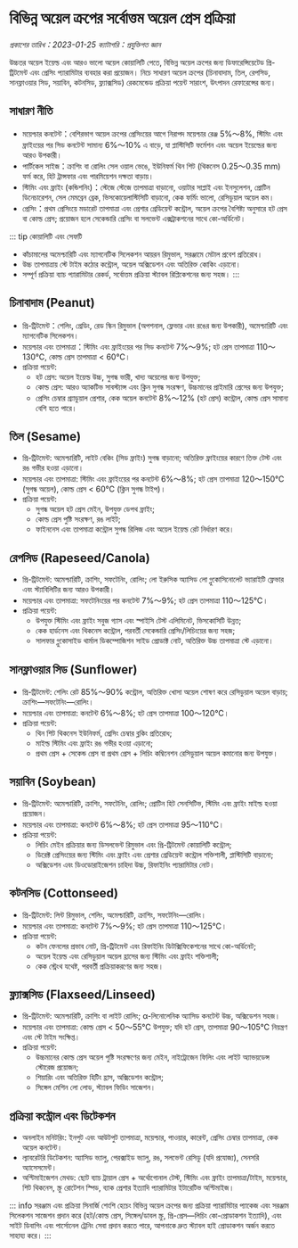 # বিভিন্ন অয়েল ক্রপের সর্বোত্তম অয়েল প্রেস প্রক্রিয়া

*প্রকাশের তারিখ：2023-01-25*
*ক্যাটাগরি：প্রযুক্তিগত জ্ঞান*

উচ্চতর অয়েল ইয়েল্ড এবং আরও ভালো অয়েল কোয়ালিটি পেতে, বিভিন্ন অয়েল ক্রপের জন্য ডিফারেন্সিয়েটেড প্রি-ট্রিটমেন্ট এবং প্রেসিং প্যারামিটার ব্যবহার করা প্রয়োজন। নিচে সাধারণ অয়েল ক্রপের (চিনাবাদাম, তিল, রেপসিড, সানফ্লাওয়ার সিড, সয়াবিন, কটনসিড, ফ্ল্যাক্সসিড) রেকমেন্ডেড প্রক্রিয়া পয়েন্ট সারাংশ, উৎপাদন রেফারেন্সের জন্য।

## সাধারণ নীতি
- ময়েশ্চার কনটেন্ট：বেশিরভাগ অয়েল ক্রপের প্রেসিংয়ের আগে নিরাপদ ময়েশ্চার রেঞ্জ 5%～8%, স্টিমিং এবং ফ্রাইংয়ের পর সিড কনটেন্ট সামান্য 6%～10% এ বাড়ে, যা প্লাস্টিসিটি ফর্মেশন এবং অয়েল ইয়েল্ডের জন্য আরও উপকারী।
- পার্টিকেল সাইজ：ক্রাশিং বা রোলিং সেল ওয়াল ভেঙে, ইউনিফর্ম থিন শিট (থিকনেস 0.25～0.35 mm) ফর্ম করে, হিট ট্রান্সফার এবং পারমিয়েশন দক্ষতা বাড়ায়।
- স্টিমিং এবং ফ্রাইং (কন্ডিশনিং)：স্টেজে স্টেজে তাপমাত্রা বাড়ানো, ওয়াটার সাপ্লাই এবং ইনসুলেশন, প্রোটিন ডিনেচারেশন, সেল মেমব্রেন ব্রেক, ভিসকোয়েলাস্টিসিটি বাড়ানো, কেক ফর্মিং ভালো, রেসিডুয়াল অয়েল কম।
- প্রেসিং：প্রথম প্রেসিংয়ে মডারেট তাপমাত্রা এবং প্রেশার গ্রেডিয়েন্ট কন্ট্রোল, অয়েল ক্রপের বৈশিষ্ট্য অনুসারে হট প্রেস বা কোল্ড প্রেস; প্রয়োজন হলে সেকেন্ডারি প্রেসিং বা সলভেন্ট এক্সট্রাকশনের সাথে কো-অর্ডিনেট।

::: tip কোয়ালিটি এবং সেফটি
- কাঁচামালের অমেশ্চারিটি এবং ম্যাগনেটিক সিলেকশন আয়রন রিমুভাল, সরঞ্জামে মেটাল প্রবেশ প্রতিরোধ।
- উচ্চ তাপমাত্রায় স্টে টাইম কঠোর কন্ট্রোল, অয়েল অক্সিডেশন এবং অতিরিক্ত কোকিং এড়ানো।
- সম্পূর্ণ প্রক্রিয়া ব্যাচ প্যারামিটার রেকর্ড, সর্বোত্তম প্রক্রিয়া স্ট্যাবল রিপ্লিকেশনের জন্য সহজ।
:::

## চিনাবাদাম (Peanut)
- প্রি-ট্রিটমেন্ট：শেলিং, গ্রেডিং, রেড স্কিন রিমুভাল (অপশনাল, ফ্লেভার এবং রঙের জন্য উপকারী), অমেশ্চারিটি এবং ম্যাগনেটিক সিলেকশন।
- ময়েশ্চার এবং তাপমাত্রা：স্টিমিং এবং ফ্রাইংয়ের পর সিড কনটেন্ট 7%～9%; হট প্রেস তাপমাত্রা 110～130℃, কোল্ড প্রেস তাপমাত্রা < 60℃।
- প্রক্রিয়া পয়েন্ট:
  - হট প্রেস: অয়েল ইয়েল্ড উচ্চ, সুগন্ধ ভারী, খাদ্য অয়েলের জন্য উপযুক্ত;
  - কোল্ড প্রেস: আরও অ্যাকটিভ সাবস্ট্যান্স এবং ক্লিন সুগন্ধ সংরক্ষণ, উচ্চমানের প্রাইমারি প্রেসের জন্য উপযুক্ত;
  - প্রেসিং চেম্বার গ্র্যাডুয়াল প্রেশার, কেক অয়েল কনটেন্ট 8%～12% (হট প্রেস) কন্ট্রোল, কোল্ড প্রেস সামান্য বেশি হতে পারে।

## তিল (Sesame)
- প্রি-ট্রিটমেন্ট: অমেশ্চারিটি, লাইট বেকিং (সিড ফ্রাইং) সুগন্ধ বাড়ানো; অতিরিক্ত ফ্রাইংয়ের কারণে তিক্ত টেস্ট এবং রঙ গভীর হওয়া এড়ানো।
- ময়েশ্চার এবং তাপমাত্রা: স্টিমিং এবং ফ্রাইংয়ের পর কনটেন্ট 6%～8%; হট প্রেস তাপমাত্রা 120～150℃ (সুগন্ধ অয়েল), কোল্ড প্রেস < 60℃ (ক্লিন সুগন্ধ টাইপ)।
- প্রক্রিয়া পয়েন্ট:
  - সুগন্ধ অয়েল হট প্রেস মেইন, উপযুক্ত ডেপথ ফ্রাইং;
  - কোল্ড প্রেস পুষ্টি সংরক্ষণ, রঙ লাইট;
  - ফাইননেস এবং তাপমাত্রা কন্ট্রোল সুগন্ধ রিলিজ এবং অয়েল ইয়েল্ড রেট নির্ধারণ করে।

## রেপসিড (Rapeseed/Canola)
- প্রি-ট্রিটমেন্ট: অমেশ্চারিটি, ক্রাশিং, সফটেনিং, রোলিং; লো ইরুসিক অ্যাসিড লো গ্লুকোসিনোলেট ভ্যারাইটি ফ্লেভার এবং স্ট্যাবিলিটির জন্য আরও উপকারী।
- ময়েশ্চার এবং তাপমাত্রা: সফটেনিংয়ের পর কনটেন্ট 7%～9%; হট প্রেস তাপমাত্রা 110～125℃।
- প্রক্রিয়া পয়েন্ট:
  - উপযুক্ত স্টিমিং এবং ফ্রাইং সবুজ গ্যাস এবং স্পাইসি টেস্ট এলিমিনেট, ভিসকোসিটি উন্নত;
  - কেক হার্ডনেস এবং থিকনেস কন্ট্রোল, পরবর্তী সেকেন্ডারি প্রেসিং/লিচিংয়ের জন্য সহজ;
  - সালফার গ্লুকোসাইড থার্মাল ডিকম্পোজিশন সাইড প্রোডাক্ট নোট, অতিরিক্ত উচ্চ তাপমাত্রা স্টে এড়ানো।

## সানফ্লাওয়ার সিড (Sunflower)
- প্রি-ট্রিটমেন্ট: শেলিং রেট 85%～90% কন্ট্রোল, অতিরিক্ত খোসা অয়েল শোষণ করে রেসিডুয়াল অয়েল বাড়ায়; ক্রাশিং—সফটেনিং—রোলিং।
- ময়েশ্চার এবং তাপমাত্রা: কনটেন্ট 6%～8%; হট প্রেস তাপমাত্রা 100～120℃।
- প্রক্রিয়া পয়েন্ট:
  - থিন শিট থিকনেস ইউনিফর্ম, প্রেসিং চেম্বার ব্লকিং প্রতিরোধ;
  - মাইল্ড স্টিমিং এবং ফ্রাইং রঙ গভীর হওয়া এড়ানো;
  - প্রথম প্রেস + সেকেন্ড প্রেস বা প্রথম প্রেস + লিচিং কম্বিনেশন রেসিডুয়াল অয়েল কমানোর জন্য উপযুক্ত।

## সয়াবিন (Soybean)
- প্রি-ট্রিটমেন্ট: অমেশ্চারিটি, ক্রাশিং, সফটেনিং, রোলিং; প্রোটিন হিট সেনসিটিভ, স্টিমিং এবং ফ্রাইং মাইল্ড হওয়া প্রয়োজন।
- ময়েশ্চার এবং তাপমাত্রা: কনটেন্ট 6%～8%; হট প্রেস তাপমাত্রা 95～110℃।
- প্রক্রিয়া পয়েন্ট:
  - লিচিং মেইন প্রক্রিয়ার জন্য ডিসলভেন্ট রিমুভাল এবং প্রি-ট্রিটমেন্ট কোয়ালিটি কন্ট্রোল;
  - ডিরেক্ট প্রেসিংয়ের জন্য স্টিমিং এবং ফ্রাইং এবং প্রেশার গ্রেডিয়েন্ট কন্ট্রোল শক্তিশালী, প্লাস্টিসিটি বাড়ানো;
  - অক্সিডেশন এবং ডিওডোরাইজেশন চাহিদা উচ্চ, রিফাইনিং প্যারামিটার নোট।

## কটনসিড (Cottonseed)
- প্রি-ট্রিটমেন্ট: লিন্ট রিমুভাল, শেলিং, অমেশ্চারিটি, ক্রাশিং, সফটেনিং—রোলিং।
- ময়েশ্চার এবং তাপমাত্রা: কনটেন্ট 7%～9%; হট প্রেস তাপমাত্রা 110～125℃।
- প্রক্রিয়া পয়েন্ট:
  - কটন ফেনলের প্রভাব নোট, প্রি-ট্রিটমেন্ট এবং রিফাইনিং ডিটক্সিফিকেশনের সাথে কো-অর্ডিনেট;
  - অয়েল ইয়েল্ড এবং রেসিডুয়াল অয়েল হ্রাসের জন্য স্টিমিং এবং ফ্রাইং শক্তিশালী;
  - কেক স্ট্রেংথ যথেষ্ট, পরবর্তী প্রক্রিয়াকরণের জন্য সহজ।

## ফ্ল্যাক্সসিড (Flaxseed/Linseed)
- প্রি-ট্রিটমেন্ট: অমেশ্চারিটি, ক্রাশিং বা লাইট রোলিং; α-লিনোলেনিক অ্যাসিড কনটেন্ট উচ্চ, অক্সিডেশন সহজ।
- ময়েশ্চার এবং তাপমাত্রা: কোল্ড প্রেস < 50～55℃ উপযুক্ত; যদি হট প্রেস, তাপমাত্রা 90～105℃ নিয়ন্ত্রণ এবং স্টে টাইম সংক্ষিপ্ত।
- প্রক্রিয়া পয়েন্ট:
  - উচ্চমানের কোল্ড প্রেস অয়েল পুষ্টি সংরক্ষণের জন্য মেইন, নাইট্রোজেন ফিলিং এবং লাইট অ্যাভয়ডেন্স স্টোরেজ প্রয়োজন;
  - শিয়ারিং এবং অতিরিক্ত হিটিং হ্রাস, অক্সিডেশন কন্ট্রোল;
  - সিঙ্গেল মেশিন লো লোড, স্ট্যাবল ফিডিং সাজেশন।

## প্রক্রিয়া কন্ট্রোল এবং ডিটেকশন
- অনলাইন মনিটরিং: ইনপুট এবং আউটপুট তাপমাত্রা, ময়েশ্চার, পাওয়ার, কারেন্ট, প্রেসিং চেম্বার তাপমাত্রা, কেক অয়েল কনটেন্ট।
- ল্যাবরেটরি ডিটেকশন: অ্যাসিড ভ্যালু, পেরক্সাইড ভ্যালু, রঙ, সলভেন্ট রেসিডু (যদি প্রযোজ্য), সেনসরি অ্যাসেসমেন্ট।
- অপ্টিমাইজেশন মেথড: ছোট ব্যাচ ট্রায়াল প্রেস + অর্থোগোনাল টেস্ট, স্টিমিং এবং ফ্রাইং তাপমাত্রা/টাইম, ময়েশ্চার, শিট থিকনেস, স্ক্রু রোটেশন স্পিড, ব্যাক প্রেশার ইত্যাদি প্যারামিটার ইটারেটিভ অপ্টিমাইজ।

::: info সরঞ্জাম এবং প্রক্রিয়া সিনার্জি
শেংশি হেচেং বিভিন্ন অয়েল ক্রপের জন্য প্রক্রিয়া প্যারামিটার প্যাকেজ এবং সরঞ্জাম সিলেকশন সাজেশন প্রদান করে (হট/কোল্ড প্রেস, সিঙ্গেল/ডাবল স্ক্রু, প্রি-প্রেস—লিচিং কো-প্রোডাকশন ইত্যাদি), এবং সাইট ডিবাগিং এবং পার্সোনেল ট্রেনিং সেবা প্রদান করতে পারে, আপনাকে দ্রুত স্ট্যাবল হাই প্রোডাকশন অর্জন করতে সাহায্য করে।
:::
